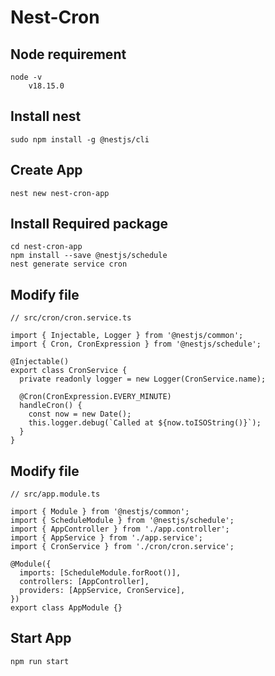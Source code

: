 # Nest-Cron

## Node requirement
```
node -v
    v18.15.0
```

## Install nest
```
sudo npm install -g @nestjs/cli
```
## Create App
```
nest new nest-cron-app
```

## Install Required package
```
cd nest-cron-app
npm install --save @nestjs/schedule
nest generate service cron
```
## Modify file
```
// src/cron/cron.service.ts

import { Injectable, Logger } from '@nestjs/common';
import { Cron, CronExpression } from '@nestjs/schedule';

@Injectable()
export class CronService {
  private readonly logger = new Logger(CronService.name);

  @Cron(CronExpression.EVERY_MINUTE)
  handleCron() {
    const now = new Date();
    this.logger.debug(`Called at ${now.toISOString()}`);
  }
}
```
## Modify file
```
// src/app.module.ts

import { Module } from '@nestjs/common';
import { ScheduleModule } from '@nestjs/schedule';
import { AppController } from './app.controller';
import { AppService } from './app.service';
import { CronService } from './cron/cron.service';

@Module({
  imports: [ScheduleModule.forRoot()],
  controllers: [AppController],
  providers: [AppService, CronService],
})
export class AppModule {}
```

## Start App
```
npm run start
```

